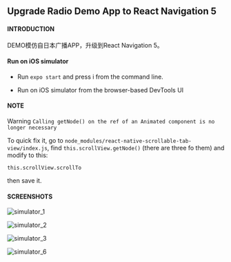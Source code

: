 ## Upgrade Radio Demo App to React Navigation 5

#### INTRODUCTION
DEMO模仿自日本广播APP，升级到React Navigation 5。

#### Run on iOS simulator

- Run `expo start` and press i from the command line.

- Run on iOS simulator from the browser-based DevTools UI

#### NOTE

Warning `Calling getNode() on the ref of an Animated component is no longer necessary`

To quick fix it, go to `node_modules/react-native-scrollable-tab-view/index.js`, find `this.scrollView.getNode()` (there are three fo them)  and modify to this:

`this.scrollView.scrollTo`

then save it. 


#### SCREENSHOTS

![simulator_1](https://user-images.githubusercontent.com/28306165/71025886-fa5a4700-2142-11ea-97d0-11dead4d1465.gif)


![simulator_2](https://user-images.githubusercontent.com/28306165/71025892-ff1efb00-2142-11ea-9e06-bfc1cdd161b2.gif)


![simulator_3](https://user-images.githubusercontent.com/28306165/71025898-0219eb80-2143-11ea-84fd-130c9f75f6ea.gif)


![simulator_6](https://user-images.githubusercontent.com/28306165/71025908-08a86300-2143-11ea-800d-5f3c31f545a7.gif)
